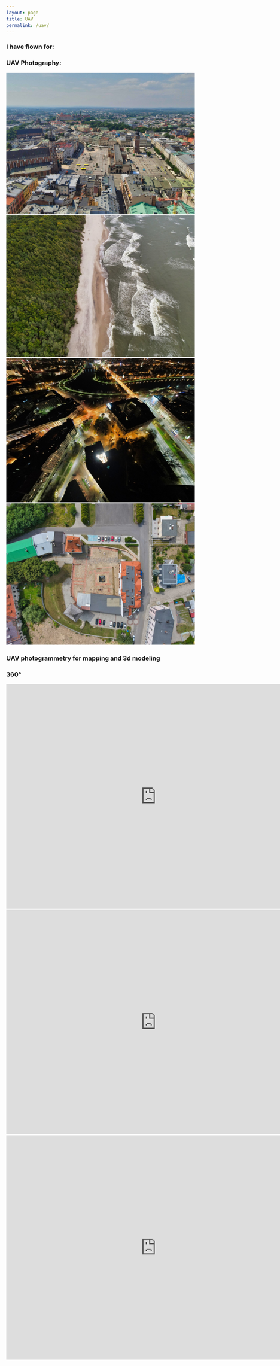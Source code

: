 ```yaml
---
layout: page
title: UAV
permalink: /uav/
---
```

### I have flown for:  
  
<work-in-progress>  
  
### UAV Photography:  
  
![Photo_1](/images/UAV_4.jpg)  
![Photo_2](/images/UAV_3.JPG)  
![Photo_3](/images/UAV_2.JPG)  
![Photo_4](/images/UAV_1.jpg)  
  
### UAV photogrammetry for mapping and 3d modeling  

<work-in-progress>

### 360°  
  
<iframe src="https://www.google.com/maps/embed?pb=!4v1655559604321!6m8!1m7!1sCAoSLEFGMVFpcFBpMU1LMjVOUTFoQXlOWDB1cE5EWEN0S0lJQzJ4YnFfd05ydnE0!2m2!1d50.0564117!2d19.928648!3f0!4f0!5f0.7820865974627469" width="800" height="600" style="border:0;" allowfullscreen="" loading="lazy" referrerpolicy="no-referrer-when-downgrade"></iframe>  
  
<iframe src="https://www.google.com/maps/embed?pb=!4v1655559531326!6m8!1m7!1sCAoSLEFGMVFpcFBUM2xuWkRQcjh4QlpRazZNdWhBUG5RSVhZVi04ZDRGRDdwNFpq!2m2!1d49.782855999999995!2d20.051136!3f0!4f0!5f0.7820865974627469" width="800" height="600" style="border:0;" allowfullscreen="" loading="lazy" referrerpolicy="no-referrer-when-downgrade"></iframe>
  
<iframe src="https://www.google.com/maps/embed?pb=!4v1655559571706!6m8!1m7!1sCAoSLEFGMVFpcE80VFdEODE3NkJ2LXlJbjhlOU1aTzFxSzZ5QXQtT3JORFdHT1Jx!2m2!1d50.0618439!2d19.9186859!3f0!4f0!5f0.7820865974627469" width="800" height="600" style="border:0;" allowfullscreen="" loading="lazy" referrerpolicy="no-referrer-when-downgrade"></iframe>